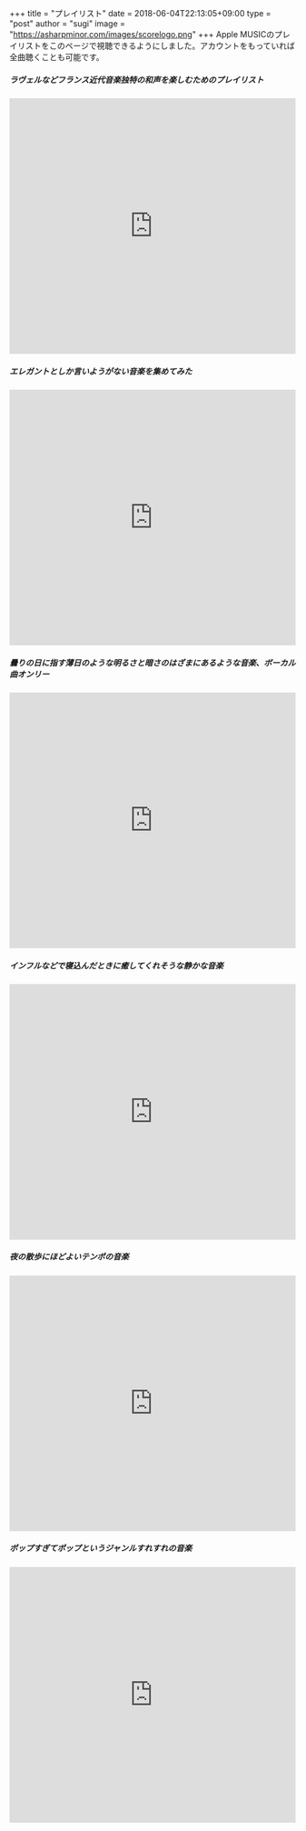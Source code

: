 +++
title = "プレイリスト"
date = 2018-06-04T22:13:05+09:00
type = "post"
author = "sugi"
image = "https://asharpminor.com/images/scorelogo.png"
+++
Apple MUSICのプレイリストをこのページで視聴できるようにしました。アカウントをもっていれば全曲聴くことも可能です。

##### ラヴェルなどフランス近代音楽独特の和声を楽しむためのプレイリスト

<iframe allow="autoplay *; encrypted-media *;" sandbox="allow-forms allow-popups allow-same-origin allow-scripts allow-top-navigation-by-user-activation" style="padding:0;width:660px;height:450px;max-width:100%;border:none;overflow:hidden;background:transparent;" src="https://embed.music.apple.com/jp/playlist/les-chefs-d%C5%93uvre-de-la-musique-fran%C3%A7aise/pl.u-3pbtp57Av"></iframe>

##### エレガントとしか言いようがない音楽を集めてみた

<iframe allow="autoplay *; encrypted-media *;" sandbox="allow-forms allow-popups allow-same-origin allow-scripts allow-top-navigation-by-user-activation" style="padding:0;width:660px;height:450px;max-width:100%;border:none;overflow:hidden;background:transparent;" src="https://embed.music.apple.com/jp/playlist/music-of-elegance/pl.u-aZvqDs048GN"></iframe>

##### 曇りの日に指す薄日のような明るさと暗さのはざまにあるような音楽、ボーカル曲オンリー

<iframe allow="autoplay *; encrypted-media *;" sandbox="allow-forms allow-popups allow-same-origin allow-scripts allow-top-navigation-by-user-activation" style="padding:0;width:660px;height:450px;max-width:100%;border:none;overflow:hidden;background:transparent;" src="https://embed.music.apple.com/jp/playlist/songs-in-grey/pl.e226adea526b4f2d9c23391b0849fa8b"></iframe>

##### インフルなどで寝込んだときに癒してくれそうな静かな音楽

<iframe allow="autoplay *; encrypted-media *;" sandbox="allow-forms allow-popups allow-same-origin allow-scripts allow-top-navigation-by-user-activation" style="padding:0;width:660px;height:450px;max-width:100%;border:none;overflow:hidden;background:transparent;" src="https://embed.music.apple.com/jp/playlist/healing-music-for-the-flu/pl.u-d2W9juvE67l"></iframe>

##### 夜の散歩にほどよいテンポの音楽

<iframe allow="autoplay *; encrypted-media *;" sandbox="allow-forms allow-popups allow-same-origin allow-scripts allow-top-navigation-by-user-activation" style="padding:0;width:660px;height:450px;max-width:100%;border:none;overflow:hidden;background:transparent;" src="https://embed.music.apple.com/jp/playlist/music-for-night-walk/pl.u-e9m0qUDqYm2"></iframe>

##### ポップすぎてポップというジャンルすれすれの音楽

<iframe allow="autoplay *; encrypted-media *;" sandbox="allow-forms allow-popups allow-same-origin allow-scripts allow-top-navigation-by-user-activation" style="padding:0;width:660px;height:450px;max-width:100%;border:none;overflow:hidden;background:transparent;" src="https://embed.music.apple.com/jp/playlist/this-is-pop/pl.u-38bJWsp57Av"></iframe>
